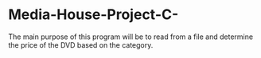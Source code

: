 # Media-House-Project-C-
The main purpose of this program will be to read from a file and determine the price of the DVD based on the category.
